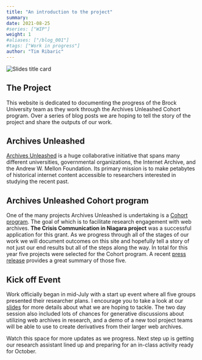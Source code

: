 ```yaml
---
title: "An introduction to the project"
summary:
date: 2021-08-25
#series: ["WIP"]
weight: 1
#aliases: ["/blog_001"]
#tags: ["Work in progress"]
author: "Tim Ribaric"
---
```


![Slides title card](https://brockdsl.github.io/archives_unleashed/images/intro_slides_snap.png)

## The Project

This website is dedicated to documenting the progress of the Brock University team as they work through the Archives Unleashed Cohort program. Over a series of blog posts we are hoping to tell the story of the project and share the outputs of our work.

## Archives Unleashed

[Archives Unleashed](https://archivesunleashed.org/) is a huge collaborative initiative that spans many different universities, governmental organizations, the Internet Archive, and the Andrew W. Mellon Foundation. Its primary mission is to make petabytes of historical internet content accessible to researchers interested in studying the recent past.

## Archives Unleashed Cohort program

One of the many projects Archives Unleashed is undertaking is a [Cohort program](https://archivesunleashed.org/cohorts/). The goal of which is to facilitate research engagement with web archives. **The Crisis Communication in Niagara project** was a successful application for this grant. As we progress through all of the stages of our work we will document outcomes on this site and hopefully tell a story of not just our end results but all of the steps along the way. In total for this year five projects were selected for the Cohort program. A recent [press release](https://news.archivesunleashed.org/introducing-archives-unleashed-cohorts-88481cbaa952) provides a great summary of those five.

## Kick off Event

Work officially began in mid-July with a start up event where all five groups presented their researcher plans. I encourage you to take a look at our [slides](https://brockdsl.github.io/archives_unleashed/images/AU_Kickoff_Crisis_Summary.pptx) for more details about what we are hoping to tackle. The two day session also included lots of chances for generative discussions about utilizing web archives in research, and a demo of a new tool project teams will be able to use to create derivatives from their larger web archives.

Watch this space for more updates as we progress. Next step up is getting our research assistant lined up and preparing for an in-class activity ready for October.